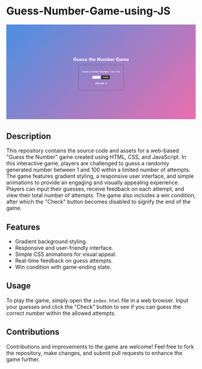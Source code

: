 # Guess-Number-Game-using-JS

![guessno.game.png](https://github.com/sujitmahapatra/Guess-Number-Game-using-JS/blob/1ed166d252b8bddc8b7c8306548e91baeb3ca6e2/guess%20no.%20game.png)

## Description

This repository contains the source code and assets for a web-based "Guess the Number" game created using HTML, CSS, and JavaScript. In this interactive game, players are challenged to guess a randomly generated number between 1 and 100 within a limited number of attempts. The game features gradient styling, a responsive user interface, and simple animations to provide an engaging and visually appealing experience. Players can input their guesses, receive feedback on each attempt, and view their total number of attempts. The game also includes a win condition, after which the "Check" button becomes disabled to signify the end of the game.

## Features

- Gradient background styling.
- Responsive and user-friendly interface.
- Simple CSS animations for visual appeal.
- Real-time feedback on guess attempts.
- Win condition with game-ending state.

## Usage

To play the game, simply open the `index.html` file in a web browser. Input your guesses and click the "Check" button to see if you can guess the correct number within the allowed attempts.

## Contributions

Contributions and improvements to the game are welcome! Feel free to fork the repository, make changes, and submit pull requests to enhance the game further.

